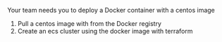 Your team needs you to deploy a Docker container with a centos image

1. Pull a centos image with from the Docker registry
2. Create an ecs cluster using the docker image with terraform
